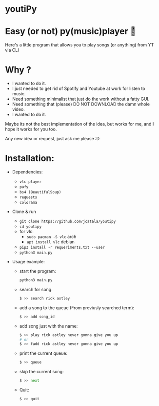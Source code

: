 # youtiPy
# Easy (or not) py(music)player :musical_note: 

Here's a little program that allows you to play songs (or anything) from YT via CLI

# Why ? 

* I wanted to do it.
* I just needed to get rid of Spotify and Youtube at work for listen to music.
* Need something minimalist that just do the work without a fatty GUI.
* Need something that (please) DO NOT DOWNLOAD the damn whole video.
* I wanted to do it.

Maybe its not the best implementation of the idea, but works for me, and I hope it works for you too.

Any new idea or request, just ask me please :D

# Installation:

* Dependencies:
	* `vlc player`
	* `pafy`
	* `bs4 (BeautifulSoup)`
	* `requests`
	* `colorama`

* Clone & run
    * `git clone https://github.com/jcatala/youtipy`
    * `cd youtipy`
	* for vlc:  
		* `sudo pacman -S vlc` arch
		* `apt install vlc` debian
    * `pip3 install -r requeriments.txt --user`
    * `python3 main.py`



* Usage example:
	* start the program:
		```bash
		python3 main.py 
		```
	* search for song:
		```python
		$ >> search rick astley
		```
	* add a song to the queue (From previusly searched term):
		```python
		$ >> add song_id
		```
	* add song just with the name:
		```python
		$ >> play rick astley never gonna give you up
		# or
		$ >> fadd rick astley never gonna give you up
		```
	* print the current queue:
		```python
		$ >> queue
		```
	* skip the current song:
		```python
		$ >> next
		```
    * Quit:
        ```python
        $ >> quit
        ```



